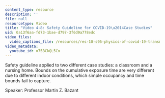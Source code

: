 ```yaml
---
content_type: resource
description: ''
file: null
resourcetype: Video
title: "Video 4-8: Safety Guideline for COVID-19\u2014Case Studies"
uid: 0a13f6aa-fd73-1bae-d797-3f6d9a778edc
video_files:
  video_captions_file: /resources/res-10-s95-physics-of-covid-19-transmission-fall-2020/lecture-videos/video-4-8-safety-guideline-for-covid-19-case-studies/o75BCkQL5Co.vtt
video_metadata:
  youtube_id: o75BCkQL5Co
---
```


Safety guideline applied to two different case studies: a classroom and a nursing home. Bounds on the cumulative exposure time are very different due to different indoor conditions, which simple occupancy and time bounds fail to capture.

Speaker: Professor Martin Z. Bazant